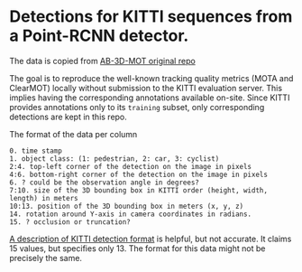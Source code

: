 # Detections for KITTI sequences from a Point-RCNN detector.

The data is copied from [AB-3D-MOT original repo](https://github.com/xinshuoweng/AB3DMOT/tree/master/data/KITTI/detection)

The goal is to reproduce the well-known tracking quality metrics (MOTA and ClearMOT) locally
without submission to the KITTI evaluation server. This implies having the corresponding 
annotations available on-site. Since KITTI provides annotations only to its `training` subset,
only corresponding detections are kept in this repo.

The format of the data per column

    0. time stamp
    1. object class: (1: pedestrian, 2: car, 3: cyclist)
    2:4. top-left corner of the detection on the image in pixels
    4:6. bottom-right corner of the detection on the image in pixels
    6. ? could be the observation angle in degrees?
    7:10. size of the 3D bounding box in KITTI order (height, width, length) in meters
    10:13. position of the 3D bounding box in meters (x, y, z)
    14. rotation around Y-axis in camera coordinates in radians.
    15. ? occlusion or truncation?

[A description of KITTI detection format](https://labelformat.com/formats/object-detection/kitti/)
is helpful, but not accurate. It claims 15 values, but specifies only 13. The format 
for this data might not be precisely the same.

